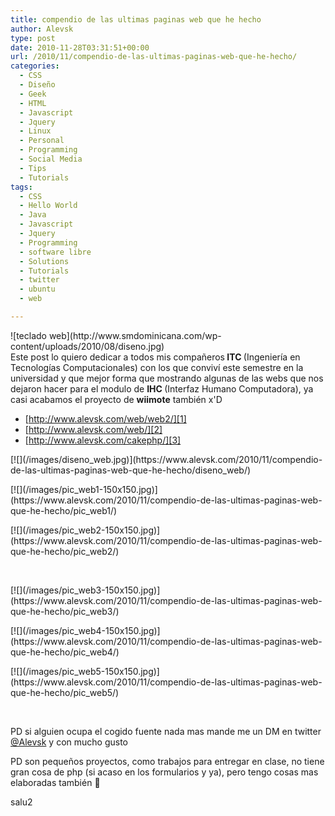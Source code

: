 ```yaml
---
title: compendio de las ultimas paginas web que he hecho
author: Alevsk
type: post
date: 2010-11-28T03:31:51+00:00
url: /2010/11/compendio-de-las-ultimas-paginas-web-que-he-hecho/
categories:
  - CSS
  - Diseño
  - Geek
  - HTML
  - Javascript
  - Jquery
  - Linux
  - Personal
  - Programming
  - Social Media
  - Tips
  - Tutorials
tags:
  - CSS
  - Hello World
  - Java
  - Javascript
  - Jquery
  - Programming
  - software libre
  - Solutions
  - Tutorials
  - twitter
  - ubuntu
  - web

---
```

<p style="text-align: left;">
![teclado web](http://www.smdominicana.com/wp-content/uploads/2010/08/diseno.jpg)<br/> Este post lo quiero dedicar a todos mis compañeros<strong> ITC </strong>(Ingeniería en Tecnologías Computacionales) con los que conviví este semestre en la universidad y que mejor forma que mostrando algunas de las webs que nos dejaron hacer para el modulo de <strong>IHC </strong>(Interfaz Humano Computadora), ya casi acabamos el proyecto de <strong>wiimote</strong> también x'D
</p>

  * [http://www.alevsk.com/web/web2/][1]
  * [http://www.alevsk.com/web/][2]
  * [http://www.alevsk.com/cakephp/][3]

<div class="gallery galleryid-634 gallery-columns-3 gallery-size-thumbnail" id="gallery-1">
<dl class="gallery-item">
<dt class="gallery-icon landscape">
[![](/images/diseno_web.jpg)](https://www.alevsk.com/2010/11/compendio-de-las-ultimas-paginas-web-que-he-hecho/diseno_web/)
</dt>
</dl>
<dl class="gallery-item">
<dt class="gallery-icon landscape">
[![](/images/pic_web1-150x150.jpg)](https://www.alevsk.com/2010/11/compendio-de-las-ultimas-paginas-web-que-he-hecho/pic_web1/)
</dt>
</dl>
<dl class="gallery-item">
<dt class="gallery-icon landscape">
[![](/images/pic_web2-150x150.jpg)](https://www.alevsk.com/2010/11/compendio-de-las-ultimas-paginas-web-que-he-hecho/pic_web2/)
</dt>
</dl>
<br style="clear: both"/>
<dl class="gallery-item">
<dt class="gallery-icon landscape">
[![](/images/pic_web3-150x150.jpg)](https://www.alevsk.com/2010/11/compendio-de-las-ultimas-paginas-web-que-he-hecho/pic_web3/)
</dt>
</dl>
<dl class="gallery-item">
<dt class="gallery-icon landscape">
[![](/images/pic_web4-150x150.jpg)](https://www.alevsk.com/2010/11/compendio-de-las-ultimas-paginas-web-que-he-hecho/pic_web4/)
</dt>
</dl>
<dl class="gallery-item">
<dt class="gallery-icon landscape">
[![](/images/pic_web5-150x150.jpg)](https://www.alevsk.com/2010/11/compendio-de-las-ultimas-paginas-web-que-he-hecho/pic_web5/)
</dt>
</dl>
<br style="clear: both"/>
</div>

PD si alguien ocupa el cogido fuente nada mas mande me un DM en twitter [@Alevsk][4] y con mucho gusto

PD son pequeños proyectos, como trabajos para entregar en clase, no tiene gran cosa de php (si acaso en los formularios y ya), pero tengo cosas mas elaboradas también 🙂

salu2

 [1]: http://www.alevsk.com/proyectos/web2/
 [2]: http://www.alevsk.com/proyectos/web/
 [3]: http://www.alevsk.com/proyectos/cakephp/
 [4]: http://twitter.com/Alevsk